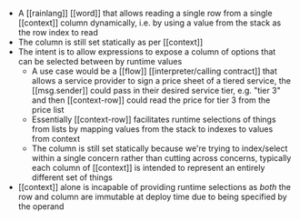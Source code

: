 - A [[rainlang]] [[word]] that allows reading a single row from a single [[context]] column dynamically, i.e. by using a value from the stack as the row index to read
- The column is still set statically as per [[context]]
- The intent is to allow expressions to expose a column of options that can be selected between by runtime values
	- A use case would be a [[flow]] [[interpreter/calling contract]] that allows a service provider to sign a price sheet of a tiered service, the [[msg.sender]] could pass in their desired service tier, e.g. "tier 3" and then [[context-row]] could read the price for tier 3 from the price list
	- Essentially [[context-row]] facilitates runtime selections of things from lists by mapping values from the stack to indexes to values from context
	- The column is still set statically because we're trying to index/select within a single concern rather than cutting across concerns, typically each column of [[context]] is intended to represent an entirely different set of things
- [[context]] alone is incapable of providing runtime selections as _both_ the row and column are immutable at deploy time due to being specified by the operand
